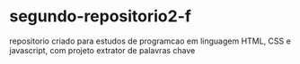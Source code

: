 # segundo-repositorio2-f
repositorio criado para estudos de programcao em linguagem HTML, CSS e javascript, com projeto  extrator de palavras chave
